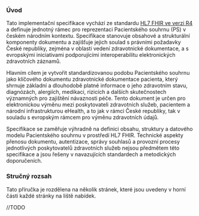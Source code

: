 ### Úvod

Tato implementační specifikace vychází ze standardu [HL7 FHIR ve verzi R4](https://hl7.org/fhir/R4/) a definuje jednotný rámec pro reprezentaci Pacientského souhrnu (PS) v českém národním kontextu. Specifikace stanovuje obsahové a strukturální komponenty dokumentu a zajišťuje jejich soulad s právními požadavky České republiky, zejména v oblasti vedení zdravotnické dokumentace, a s evropskými iniciativami podporujícími interoperabilitu elektronických zdravotních záznamů.

Hlavním cílem je vytvořit standardizovanou podobu Pacientského souhrnu jako klíčového dokumentu zdravotnické dokumentace pacienta, který shrnuje základní a dlouhodobě platné informace o jeho zdravotním stavu, diagnózách, alergiích, medikaci, rizicích a dalších skutečnostech významných pro zajištění návaznosti péče. Tento dokument je určen pro elektronickou výměnu mezi poskytovateli zdravotních služeb, pacientem a národní infrastrukturou eHealth, a to jak v rámci České republiky, tak v souladu s evropským rámcem pro výměnu zdravotních údajů.

Specifikace se zaměřuje výhradně na definici obsahu, struktury a datového modelu Pacientského souhrnu v prostředí HL7 FHIR. Technické aspekty přenosu dokumentu, autentizace, správy souhlasů a provozní procesy jednotlivých poskytovatelů zdravotních služeb nejsou předmětem této specifikace a jsou řešeny v navazujících standardech a metodických doporučeních.

### Stručný rozsah

Tato příručka je rozdělena na několik stránek, které jsou uvedeny v horní části každé stránky na liště nabídek.

//TODO
